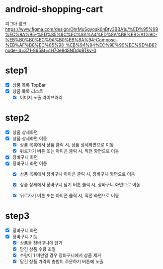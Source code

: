 # android-shopping-cart

피그마 링크 https://www.figma.com/design/OhrMuSgyoqk6nBty3BBA1u/%ED%95%99%EC%8A%B5-%ED%85%8C%EC%8A%A4%ED%8A%B8%EB%A1%9C-%EB%B0%B0%EC%9A%B0%EB%8A%94-Compose-%EB%AF%B8%EC%85%98-%EB%94%94%EC%9E%90%EC%9D%B8?node-id=371-895&t=cH70e8dSNDdpBTkv-0

# step1

- [x] 상품 목록 TopBar
- [x] 상품 목록 리스트
  - [x] 이미지 노출 라이브러리

# step2

- [x] 상품 상세화면
- [x] 상품 상세화면 이동
  - [x] 상품 목록에서 상품 클릭 시, 상품 상세화면으로 이동
  - [x] 뒤로가기 버튼 또는 아이콘 클릭 시, 직전 화면으로 이동
- [x] 장바구니 화면
- [x] 장바구니 화면 이동
  - [x] 상품 목록에서 장바구니 아이콘 클릭 시, 장바구니 화면으로 이동
  - [x] 상품 상세에서 장바구니 담기 버튼 클릭 시, 장바구니 화면으로 이동
  - [x] 뒤로가기 버튼 또는 아이콘 클릭 시, 직전 화면으로 이동


# step3

- [x] 장바구니 화면
- [x] 장바구니 기능
  - [x] 상품을 장바구니에 담기
  - [x] 담긴 상품 수량 조절
  - [x] 수량이 1 미만일 경우 장바구니에서 상품 제거
  - [x] 담긴 상품 가격의 총합이 주문하기 버튼에 노출
